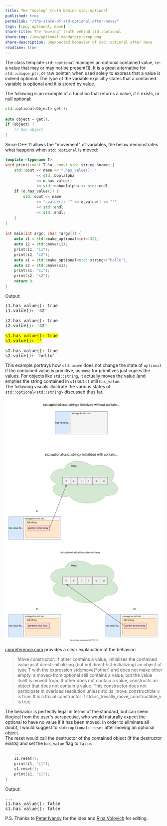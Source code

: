 ```yaml
---
title: The "moving" truth behind std::optional
published: true
permalink: "/the-state-of-std-optional-after-move/"
tags: [cpp, optional, move]
share-title: The "moving" truth behind std::optional
share-img: /img/optional-mandatory-crop.png
share-description: Unexpected behavior of std::optional after move
readtime: true
---
```



The class template `std::optional` manages an optional contained value, i.e. a value that may or may not be
present[[1]](https://en.cppreference.com/w/cpp/utility/optional). It is a great alternative for `std::unique_ptr`, or
raw pointer, when used solely to express that a value is indeed optional. The type of the variable explicitly states that 
a contained variable is optional and it is stored by value.

The following is an example of a function that returns a value, if it exists, or null optional:
```cpp
std::optional<Object> get();

auto object = get();
if (object) {
    // Use object
}
```

Since C++ 11 allows the "movement" of variables, the below demonstrates what happens when `std::optional` is moved:

```cpp
template <typename T>
void print(const T &o, const std::string &name) {
    std::cout << name << ".has_value(): "
              << std::boolalpha
              << o.has_value()
              << std::noboolalpha << std::endl;
    if (o.has_value()) {
        std::cout << name
              << ".value(): '" << o.value() << "'"
              << std::endl
              << std::endl;
    }
}

int main(int argc, char *argv[]) {
    auto i1 = std::make_optional<int>(42);
    auto i2 = std::move(i1);
    print(i1, "i1");
    print(i2, "i2");
    auto s1 = std::make_optional<std::string>("hello");
    auto s2 = std::move(s1);
    print(s1, "s1");
    print(s2, "s2");
    return 0;
}
```

Output:
<pre>
i1.has_value(): true
i1.value(): '42'

i2.has_value(): true
i2.value(): '42'

<span style="background-color: #FFFF00">s1.has_value(): true
s1.value(): ''</span>

s2.has_value(): true
s2.value(): 'hello'
</pre>
This example portrays how `std::move` does not change the state of `optional` if the contained value is primitive, as
`move` for primitives just copies the values. For objects like `std::string`, it actually moves the value (and empties the
string contained in `s1`) but `s1` still `has_value`.<br>
The following visuals illustrate the various states of `std::optional<std::string>` discussed thus far.
 
![](/img/optional.svg)

[cppreference.com](https://en.cppreference.com/w/cpp/utility/optional/optional) provides a clear explanation of the behavior:
> Move constructor: If other contains a value, initializes the contained value as if direct-initializing (but not
> direct-list-initializing) an object of type T with the expression std::move(*other) and does not make other
> empty: a moved-from optional still contains a value, but the value itself is moved from. If other does not contain a
> value, constructs an object that does not contain a value.
This constructor does not participate in overload resolution unless std::is_move_constructible_v<T> is true.
It is a trivial constructor if std::is_trivially_move_constructible_v<T> is true.


The behavior is perfectly legal in terms of the standard, but can seem illogical from the user's perspective, who would naturally expect the optional to have no value if it has been moved.
In order to eliminate all doubt, I would suggest to `std::optional::reset` after moving an optional object.<br>
The reset would call the destructor of the contained object (if the destructor exists) and set the `has_value` flag to `false`.

```cpp
    ...
    i1.reset();
    print(i1, "i1");
    s1.reset();
    print(s1, "s1");
}
```

Output:
<pre>
...
i1.has_value(): false
s1.has_value(): false
</pre>

P.S.
Thanks to [Petar Ivanov](https://www.linkedin.com/in/petar-ivanov-37840224/) for the idea and [Rina Volovich](https://www.linkedin.com/in/rina-volovich/) for editing.

